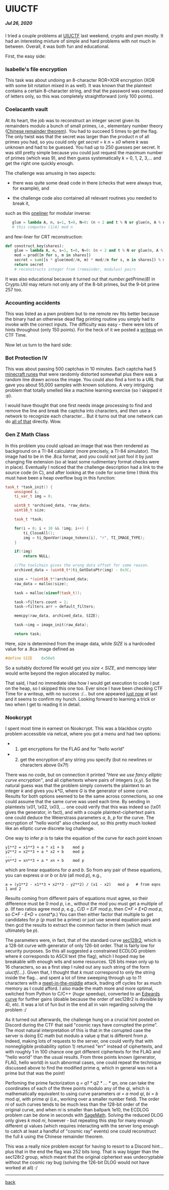 # UIUCTF

##### Jul 26, 2020

I tried a couple problems at [UIUCTF](https://ctftime.org/event/1075) last weekend, crypto and pwn
mostly. It had an interesting mixture of simple and hard problems with not much in between. Overall,
it was both fun and educational.

First, the easy side:

### Isabelle's file encryption

This task was about undoing an 8-character ROR+XOR encryption (XOR with some bit rotation mixed in 
as well). It was known that the plaintext contains a certain 8-character string, and that the 
password was composed of letters only, so this was completely straightforward (only 100 points).

### Coelacanth vault

At its heart, the job was to reconstruct an integer secret given its remainders modulo a bunch of small 
primes, i.e., elementary number theory 
([Chinese remainder theorem](https://en.wikipedia.org/wiki/Chinese_remainder_theorem)). You 
had to succeed 5 times to get the flag. 
The only twist was that the secret was larger than the product *n* of all primes you had, 
so you could only get *secret* = *k* *n* + *s0* where *k* was unknown and had to be guessed. You 
had up to 250 guesses per secret. It was still pretty simple because you could just request
the maximum number of primes (which was 9), and then guess systematically *k =* 0, 1, 2, 3,... 
and get the right one quickly enough.

The challenge was amusing in two aspects:

* there was quite some dead code in there (checks that were always true, for example), and

* the challenge code also contained all relevant routines you needed to break it,

such as this [oneliner](https://stackoverflow.com/questions/4798654/modular-multiplicative-inverse-function-in-python)
 for modular inverse: 
```python
   glue = lambda A, n, s=1, t=0, N=0: (n < 2 and t % N or glue(n, A % n, t, s - A//n * t, N or n), -1)[n < 1]
   # this computes (1/A) mod n
```
and few-liner for CRT reconstruction:
```python
def construct_key(shares):
    glue = lambda A, n, s=1, t=0, N=0: (n < 2 and t % N or glue(n, A % n, t, s - A//n * t, N or n), -1)[n < 1]
    mod = prod([m for s, m in shares])
    secret = sum([s * glue(mod//m, m) * mod//m for s, m in shares]) % mod
    return secret
    # reconstructs integer from (remainder, modulus) pairs
```

It was also educational because it turned out that *number.getPrime(8)* in Crypto.Util 
may return not only any of the 8-bit primes, but the 9-bit prime 257 too.


### Accounting accidents

This was listed as a pwn problem 
but to me remote rev fits better because the binary had an otherwise 
dead flag printing routine you simply had to invoke with the correct inputs. 
The difficulty was easy - there were lots of hints throughout (only 150 points).
For the heck of it we posted a [writeup](https://ctftime.org/task/12400) on CTF Time.


Now let us turn to the hard side:

### Bot Protection IV

This was about passing 500 captchas in 10 minutes. 
Each captcha had 5 [minecraft runes](https://minecraft.gamepedia.com/Enchanting_Table)
that were randomly distorted somewhat plus there was a random
line drawn across the image. 
You could also find a hint to a URL that gave you about 55,000 samples with known solutions.
A very intriguing problem that totally smelled like a machine learning exercise (so I skipped it :p).

I would have thought that one first needs image processing to find and remove the line and
break the captcha into characters,
and *then* use a network to recognize each character... But it turns out that one network can do 
[all of that](https://srikavin.me/blog/posts/5f1c3dfcd7e47a02e27842ca-solving-minecraft-captchas-with-neural-networks)
directly. Wow.

### Gen Z Math Class

In this problem you could upload an image that was then rendered as background on
a TI-84 calculator (more precisely, a TI-84 simulator).
The image had to be in the .8ca format, and you could not just fool it by just changing file extension
(so at least some rudimentary format checks were in place).
Eventually I noticed that the challenge description had a link to the source code (in C), 
and after looking at the code for some time I think this must have been a heap overflow bug in
this function:

```cpp
task_t *task_init() {
    unsigned i;
    ti_var_t img = 0;

    uint8_t *archived_data, *raw_data;
    uint16_t size;

    task_t *task;

    for(i = 0; i < 10 && !img; i++) {
        ti_CloseAll();
        img = ti_OpenVar(image_tokens[i], "r", TI_IMAGE_TYPE);
    }

    if(!img)
        return NULL;

    //The toolchain gives the wrong data offset for some reason.
    archived_data = (uint8_t*)ti_GetDataPtr(img) - 0x3C;

    size = *(uint16_t*)archived_data;
    raw_data = malloc(size);

    task = malloc(sizeof(task_t));

    task->filters.count = 2;
    task->filters.arr = default_filters;

    memcpy(raw_data, archived_data, SIZE);

    task->img = image_init(raw_data);

    return task;
```
Here, *size* is determined from the image data, while *SIZE* is a hardcoded value for a .8ca image
defined as
```cpp
#define SIZE    0x56e5
```
So a suitably doctored file would get you *size* < *SIZE*, and memcopy later would write beyond
the region allocated by malloc.

That said, I had no immediate idea how I would get execution to code I put on the heap,
so I skipped this one too. 
Ever since I have been checking CTF Time for a writeup, with no success :/...  but one 
appeared [just now](https://ctftime.org/writeup/22669) at last and it seems to confirm my hunch.
Looking forward to learning a trick or two when I get to reading it in detail.


### Nookcrypt

I spent most time in earnest on Nookcrypt. This was a blackbox crypto problem accessible via netcat,
where you got a menu and had two options:

* 1) get encryptions for the FLAG and for "hello world"
* 2) get the encryption of any string you specify (but no newlines or characters above 0x7f)

There was no code, but on connection it printed *"Here we use fancy elliptic curve encryption"*, 
and all ciphertexts where pairs of integers (x,y). So the natural guess was that the problem simply 
converts the plaintext to an integer *k* and gives you *k\*G*, where *G* is the generator of some 
curve. Results for both options seemed to be the same across connections, so one could assume
that the same curve was used each time.
By sending in plaintexts \x01, \x02, \x03, ... one could verify that this was indeed so 
(\x01 gives the generator, in fact), and with a couple plaintext-ciphertext pairs one could deduce 
the Weierstrass parameters *a*, *b*, *p* for the curve.
The encryption of "hello world" also 
checked out, so this pretty much looked like an elliptic curve discrete log challenge.

One way to infer *p* is to take the equation of the curve for each point known
```
y1**2 = x1**3 + a * x1 + b    mod p
y2**2 = x2**3 + a * x2 + b    mod p
...
yn**2 = xn**3 + a * xn + b    mod p

``` 
which are linear equations for *a* and *b*. 
So from any pair of these equations, you can express *a* or *b* or *b/a* 
(all mod *p*), e.g.,
```
a = (y1**2 - x1**3 + x2**3 - y2**2) / (x1 - x2)   mod p   # from eqns 1 and 2
``` 
Results coming from different pairs of equations must agree, so their difference
must be 0 mod *p*, i.e., without the mod you must get a multiple of *p*.
(If two ratios agree mod *p*, e.g., *C/D = E/F* mod *p*, then *C\*F = E\*D* mod *p*, 
so *C\*F - E\*D* = const\**p*.)
You can then either factor that multiple to get candidates for *p* (*p* must be a prime)
or just use several equation pairs and then gcd the results to extract the common factor in them 
(which must ultimately be *p*).

The parameters were, in fact, that of the standard curve [sec128r2](http://arcoramexico.net/maxima-5.38.1/share/contrib/elliptic_curves/curve_parameters.mac),
which is a 128-bit curve with generator of only 126-bit order. That is fairly low for security purposes. 
So this all suggested a constrained ECDLOG problem where *k* corresponds to ASCII
text (the flag), which I hoped may be breakable with enough wits and some resources. 
126 bits mean only up to 16 characters, so as a first step I ruled out any such string
of the form *uiuctf{...}*. Given that, I thought
that *k* must correspond to only the string inside the flag... 
and spent a lot of time sweeping through up to 11 
characters with a [meet-in-the-middle](https://en.wikipedia.org/wiki/Meet-in-the-middle_attack) attack, 
trading off cycles for as much memory as I could afford.
I also made the math more and more optimal, switched from Python to C/C++ (*huge* speedup), 
converted to an [Edwards curve](https://duckduckgo.com/?t=lm&q=wikipedia+edwards+curve) for further gains
(doable because the order of sec128r2 is divisible by 4), etc. 
It was a lot of fun but in the end all in vain regarding solving the problem :/

As it turned out afterwards, the challenge hung on a crucial hint posted on Discord during the CTF that said
"cosmic rays have corrupted the prime". The most
natural interpretation of this is that in the corrupted case 
the server is doing EC math but modulo a value *q* that is different from *p*.
Indeed, making lots of requests to the server, one could verify that with nonnegligible probability
option 1) returned "err" instead of ciphertexts, and with
roughly 1 in 100 chance one got different ciphertexts for the FLAG and "hello world" than the usual results.
From three points known (generator, FLAG, hello world) in such abnormal cases, 
one could repeat the technique discussed above to
find the modified prime *q*, which in general was not a prime but that was the point!

Perfoming
the prime factorization *q = q1 \* q2 \* ... \* qn*, one can take the coordinates
of each of the three points modulo any of the *qi*, which is mathematically equivalent to
using curve parameters *ai = a* mod *qi*, *bi = b* mod *qi*, with prime *qi* (i.e., working over a
smaller number field). The order *ni* of such curves
tends to be much less than the 128-bit order of the original curve, 
and when *ni* is smaller than ballpark 1e10, 
the ECDLOG problem can be done in seconds with [SageMath](https://www.sagemath.org/). 
Solving the reduced DLOG only gives *k* mod *ni*, however - but repeating this step for many
enough different *qi* values (which requires interacting with the server long enough
to catch at least a handful of "cosmic ray" events) one could reconstruct the full *k* using
the Chinese remainder theorem.

This was a really nice problem except for having to resort to a Discord hint... 
plus that in the end the flag was 252 bits long. That is way bigger
than the sec128r2 group, which meant that the original ciphertext was undecryptable 
without the cosmic ray bug (solving the 126-bit DLOG would not have worked at all) :/

---

[back](/)
